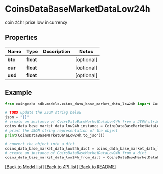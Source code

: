 # CoinsDataBaseMarketDataLow24h

coin 24hr price low in currency

## Properties

Name | Type | Description | Notes
------------ | ------------- | ------------- | -------------
**btc** | **float** |  | [optional] 
**eur** | **float** |  | [optional] 
**usd** | **float** |  | [optional] 

## Example

```python
from coingecko-sdk.models.coins_data_base_market_data_low24h import CoinsDataBaseMarketDataLow24h

# TODO update the JSON string below
json = "{}"
# create an instance of CoinsDataBaseMarketDataLow24h from a JSON string
coins_data_base_market_data_low24h_instance = CoinsDataBaseMarketDataLow24h.from_json(json)
# print the JSON string representation of the object
print(CoinsDataBaseMarketDataLow24h.to_json())

# convert the object into a dict
coins_data_base_market_data_low24h_dict = coins_data_base_market_data_low24h_instance.to_dict()
# create an instance of CoinsDataBaseMarketDataLow24h from a dict
coins_data_base_market_data_low24h_from_dict = CoinsDataBaseMarketDataLow24h.from_dict(coins_data_base_market_data_low24h_dict)
```
[[Back to Model list]](../README.md#documentation-for-models) [[Back to API list]](../README.md#documentation-for-api-endpoints) [[Back to README]](../README.md)


